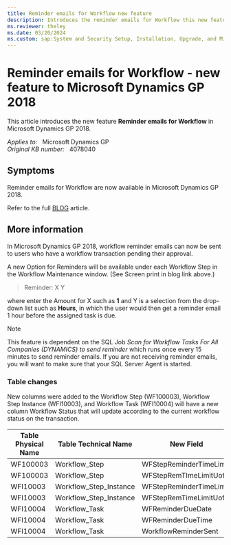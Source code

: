 ```yaml
---
title: Reminder emails for Workflow new feature
description: Introduces the reminder emails for Workflow this new feature to Microsoft Dynamics GP 2018.
ms.reviewer: theley
ms.date: 03/20/2024
ms.custom: sap:System and Security Setup, Installation, Upgrade, and Migrations
---
```

# Reminder emails for Workflow - new feature to Microsoft Dynamics GP 2018

This article introduces the new feature **Reminder emails for Workflow** in Microsoft Dynamics GP 2018.

_Applies to:_ &nbsp; Microsoft Dynamics GP  
_Original KB number:_ &nbsp; 4078040

## Symptoms

Reminder emails for Workflow are now available in Microsoft Dynamics GP 2018.

Refer to the full [BLOG](https://support.microsoft.com/topic/reminder-emails-for-workflow-new-feature-to-microsoft-dynamics-gp-2018-c44be89a-8ab6-4109-3c1b-9a85db2e7cb6) article.

## More information

In Microsoft Dynamics GP 2018, workflow reminder emails can now be sent to users who have a workflow transaction pending their approval.

A new Option for Reminders will be available under each Workflow Step in the Workflow Maintenance window. (See Screen print in blog link above.)

> Reminder:     X     Y

where enter the Amount for X such as **1** and Y is a selection from the drop-down list such as **Hours**, in which the user would then get a reminder email 1 hour before the assigned task is due.

> [!NOTE]
> This feature is dependent on the SQL Job _Scan for Workflow Tasks For All Companies (DYNAMICS) to send reminder_ which runs once every 15 minutes to send reminder emails.  If you are not receiving reminder emails, you will want to make sure that your SQL Server Agent is started.

### Table changes

New columns were added to the Workflow Step (WF100003), Workflow Step Instance (WFI10003), and Workflow Task (WFI10004) will have a new column Workflow Status that will update according to the current workflow status on the transaction.

|Table Physical Name|Table Technical Name|New Field|
|---|---|---|
|WF100003|Workflow_Step|WFStepReminderTimeLimit|
|WF100003|Workflow_Step|WFStepRemTImeLimitUofM|
|WFI10003|Workflow_Step_Instance|WFStepReminderTimeLimit|
|WFI10003|Workflow_Step_Instance|WFStepRemTimeLimitUofM|
|WFI10004|Workflow_Task|WFReminderDueDate|
|WFI10004|Workflow_Task|WFReminderDueTime|
|WFI10004|Workflow_Task|WorkflowReminderSent|
